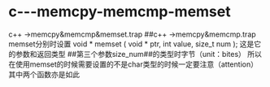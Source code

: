 # c---memcpy-memcmp-memset
c++ ->memcpy&amp;memcmp&amp;memset.trap
##c++ ->memcpy&memcmp.trap
memset分别时设置
void * memset ( void * ptr, int value, size_t num );
这是它的参数和返回类型
##第三个参数size_num##的类型时字节（unit：bites）
所以在使用memset的时候需要设置的不是char类型的时候一定要注意（attention）
其中两个函数亦是如此
